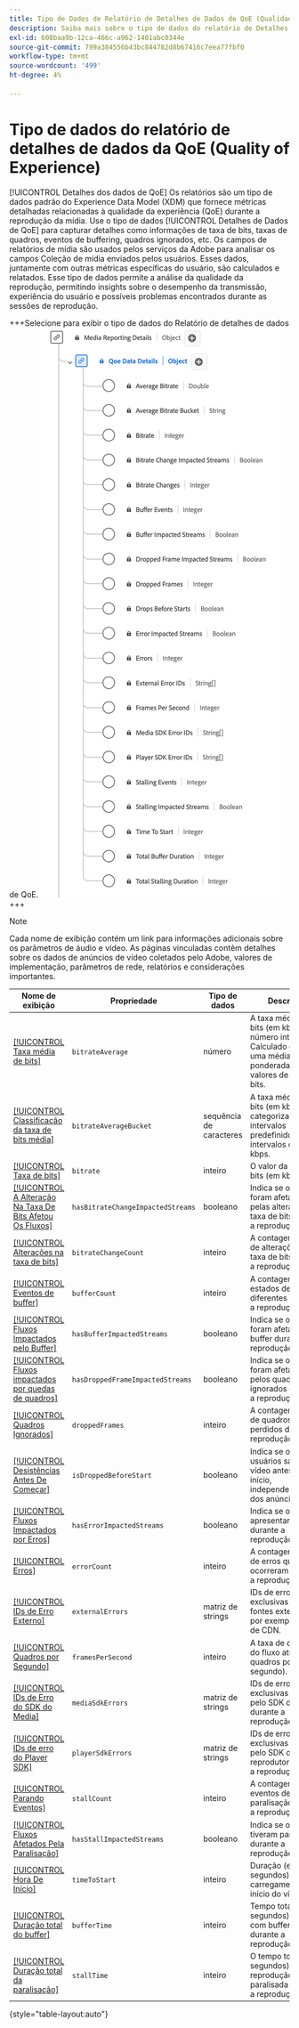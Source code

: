```yaml
---
title: Tipo de Dados de Relatório de Detalhes de Dados de QoE (Qualidade da Experiência)
description: Saiba mais sobre o tipo de dados do relatório de Detalhes de dados de QoE (Qualidade da experiência) Modelo de dados de experiência (XDM).
exl-id: 608baa9b-12ca-466c-a962-1401abc0344e
source-git-commit: 799a384556b43bc844782d8b67416c7eea77fbf0
workflow-type: tm+mt
source-wordcount: '499'
ht-degree: 4%

---
```


# Tipo de dados do relatório de detalhes de dados da QoE (Quality of Experience)

[!UICONTROL Detalhes dos dados de QoE] Os relatórios são um tipo de dados padrão do Experience Data Model (XDM) que fornece métricas detalhadas relacionadas à qualidade da experiência (QoE) durante a reprodução da mídia. Use o tipo de dados [!UICONTROL Detalhes de Dados de QoE] para capturar detalhes como informações de taxa de bits, taxas de quadros, eventos de buffering, quadros ignorados, etc. Os campos de relatórios de mídia são usados pelos serviços da Adobe para analisar os campos Coleção de mídia enviados pelos usuários. Esses dados, juntamente com outras métricas específicas do usuário, são calculados e relatados. Esse tipo de dados permite a análise da qualidade da reprodução, permitindo insights sobre o desempenho da transmissão, experiência do usuário e possíveis problemas encontrados durante as sessões de reprodução.

+++Selecione para exibir o tipo de dados do Relatório de detalhes de dados de QoE.
![Um diagrama do tipo de dados do Relatório de Detalhes de Dados de QoE (Qualidade de Experiência).](../images/data-types/qoe-data-details-reporting.png)
+++

>[!NOTE]
>
>Cada nome de exibição contém um link para informações adicionais sobre os parâmetros de áudio e vídeo. As páginas vinculadas contêm detalhes sobre os dados de anúncios de vídeo coletados pelo Adobe, valores de implementação, parâmetros de rede, relatórios e considerações importantes.

| Nome de exibição | Propriedade | Tipo de dados | Descrição |
|----------------------------------------------------------------------------------------------------------------------------------------------------------------------------------------------|--------------------------|-----------|---------------------------------------------------------------------------------------------------|
| [[!UICONTROL Taxa média de bits]](https://experienceleague.adobe.com/docs/media-analytics/using/implementation/variables/quality-parameters.html?lang=pt-BR#average-bitrate-1) | `bitrateAverage` | número | A taxa média de bits (em kbps, número inteiro). Calculado como uma média ponderada de valores de taxa de bits. |
| [[!UICONTROL Classificação da taxa de bits média]](https://experienceleague.adobe.com/docs/media-analytics/using/implementation/variables/quality-parameters.html?lang=pt-BR#average-bitrate) | `bitrateAverageBucket` | sequência de caracteres | A taxa média de bits (em kbps) categorizada em intervalos predefinidos em intervalos de 100 kbps. |
| [[!UICONTROL Taxa de bits]](https://experienceleague.adobe.com/docs/media-analytics/using/implementation/variables/quality-parameters.html?lang=pt-BR#average-bitrate) | `bitrate` | inteiro | O valor da taxa de bits (em kbps). |
| [[!UICONTROL A Alteração Na Taxa De Bits Afetou Os Fluxos]](https://experienceleague.adobe.com/docs/media-analytics/using/implementation/variables/quality-parameters.html?lang=pt-BR#bitrate-change-impacted-streams) | `hasBitrateChangeImpactedStreams` | booleano | Indica se os fluxos foram afetados pelas alterações da taxa de bits durante a reprodução. |
| [[!UICONTROL Alterações na taxa de bits]](https://experienceleague.adobe.com/docs/media-analytics/using/implementation/variables/quality-parameters.html?lang=pt-BR#bitrate-changes) | `bitrateChangeCount` | inteiro | A contagem total de alterações da taxa de bits durante a reprodução. |
| [[!UICONTROL Eventos de buffer]](https://experienceleague.adobe.com/docs/media-analytics/using/implementation/variables/quality-parameters.html?lang=pt-BR#buffer-events) | `bufferCount` | inteiro | A contagem de estados de buffer diferentes durante a reprodução. |
| [[!UICONTROL Fluxos Impactados pelo Buffer]](https://experienceleague.adobe.com/docs/media-analytics/using/implementation/variables/quality-parameters.html?lang=pt-BR#buffer-impacted-streams) | `hasBufferImpactedStreams` | booleano | Indica se os fluxos foram afetados pelo buffer durante a reprodução. |
| [[!UICONTROL Fluxos impactados por quedas de quadros]](https://experienceleague.adobe.com/docs/media-analytics/using/implementation/variables/quality-parameters.html?lang=pt-BR#dropped-frame-impacted-streams) | `hasDroppedFrameImpactedStreams` | booleano | Indica se os fluxos foram afetados pelos quadros ignorados durante a reprodução. |
| [[!UICONTROL Quadros Ignorados]](https://experienceleague.adobe.com/docs/media-analytics/using/implementation/variables/quality-parameters.html?lang=pt-BR#dropped-frames-1) | `droppedFrames` | inteiro | A contagem total de quadros perdidos durante a reprodução. |
| [[!UICONTROL Desistências Antes De Começar]](https://experienceleague.adobe.com/docs/media-analytics/using/implementation/variables/quality-parameters.html?lang=pt-BR#drops-before-start) | `isDroppedBeforeStart` | booleano | Indica se os usuários saíram do vídeo antes de seu início, independentemente dos anúncios. |
| [[!UICONTROL Fluxos Impactados por Erros]](https://experienceleague.adobe.com/docs/media-analytics/using/implementation/variables/quality-parameters.html?lang=pt-BR#error-impacted-streams) | `hasErrorImpactedStreams` | booleano | Indica se os fluxos apresentaram erros durante a reprodução. |
| [[!UICONTROL Erros]](https://experienceleague.adobe.com/docs/media-analytics/using/implementation/variables/quality-parameters.html?lang=pt-BR#errors-%2F-error-events) | `errorCount` | inteiro | A contagem total de erros que ocorreram durante a reprodução. |
| [[!UICONTROL IDs de Erro Externo]](https://experienceleague.adobe.com/docs/media-analytics/using/implementation/variables/quality-parameters.html?lang=pt-BR#external-error-ids) | `externalErrors` | matriz de strings | IDs de erro exclusivas de fontes externas, por exemplo, erros de CDN. |
| [[!UICONTROL Quadros por Segundo]](https://experienceleague.adobe.com/docs/media-analytics/using/implementation/variables/quality-parameters.html?lang=pt-BR#frames-per-second) | `framesPerSecond` | inteiro | A taxa de quadros do fluxo atual (em quadros por segundo). |
| [[!UICONTROL IDs de Erro do SDK do Media]](https://experienceleague.adobe.com/docs/media-analytics/using/implementation/variables/quality-parameters.html?lang=pt-BR#media-sdk-error-ids) | `mediaSdkErrors` | matriz de strings | IDs de erro exclusivas geradas pelo SDK do Media durante a reprodução. |
| [[!UICONTROL IDs de erro do Player SDK]](https://experienceleague.adobe.com/docs/media-analytics/using/implementation/variables/quality-parameters.html?lang=pt-BR#player-sdk-error-ids) | `playerSdkErrors` | matriz de strings | IDs de erro exclusivas geradas pelo SDK do reprodutor durante a reprodução. |
| [[!UICONTROL Parando Eventos]](https://experienceleague.adobe.com/docs/media-analytics/using/implementation/variables/quality-parameters.html?lang=pt-BR#stalling-events) | `stallCount` | inteiro | A contagem de eventos de paralisação durante a reprodução. |
| [[!UICONTROL Fluxos Afetados Pela Paralisação]](https://experienceleague.adobe.com/docs/media-analytics/using/implementation/variables/quality-parameters.html?lang=pt-BR#stalling-impacted-streams) | `hasStallImpactedStreams` | booleano | Indica se os fluxos tiveram paralisação durante a reprodução. |
| [[!UICONTROL Hora De Início]](https://experienceleague.adobe.com/docs/media-analytics/using/implementation/variables/quality-parameters.html?lang=pt-BR#time-to-start-1) | `timeToStart` | inteiro | Duração (em segundos) entre o carregamento e o início do vídeo. |
| [[!UICONTROL Duração total do buffer]](https://experienceleague.adobe.com/docs/media-analytics/using/implementation/variables/quality-parameters.html?lang=pt-BR#total-buffer-duration-1) | `bufferTime` | inteiro | Tempo total (em segundos) gasto com buffering durante a reprodução. |
| [[!UICONTROL Duração total da paralisação]](https://experienceleague.adobe.com/docs/media-analytics/using/implementation/variables/quality-parameters.html?lang=pt-BR#total-stalling-duration) | `stallTime` | inteiro | O tempo total (em segundos) que a reprodução ficou paralisada durante a reprodução. |

{style="table-layout:auto"}
